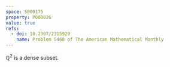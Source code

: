 ```yaml
---
space: S000175
property: P000026
value: true
refs:
  - doi: 10.2307/2315929
    name: Problem 5468 of The American Mathematical Monthly
---
```


$\mathbb Q^2$ is a dense subset.
